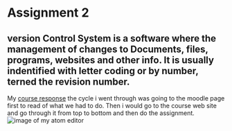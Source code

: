 # Assignment 2
## version Control System is a software where the management of changes to Documents, files, programs, websites and other info. It is usually indentified with letter coding or by number, terned the revision number.
My [course response](./response.txt)
the cycle i went through was going to the moodle page first to read of what we had to do. Then i would go to the course web site and go through it from top to bottom and then do the assignment.
![image of my atom editor](./images/assignment2.png)
